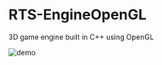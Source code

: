 # RTS-EngineOpenGL
3D game engine built in C++ using OpenGL

![demo](https://media.giphy.com/media/jt8CFMhMSheCh5ERpD/giphy.gif)
